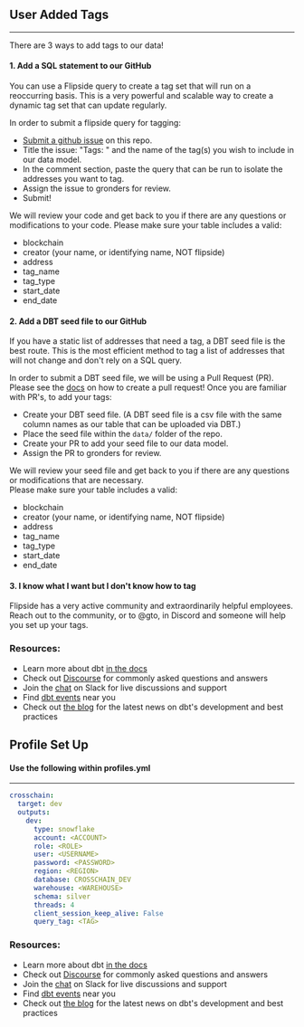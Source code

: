 ## User Added Tags
----
There are 3 ways to add tags to our data!

#### 1. Add a SQL statement to our GitHub

You can use a Flipside query to create a tag set that will run on a reoccurring basis. This is a very powerful and scalable way to create a dynamic tag set that can update regularly. 

In order to submit a flipside query for tagging:
  - [Submit a github issue](https://github.com/FlipsideCrypto/crosschain-models/issues/new) on this repo. 
  - Title the issue: "Tags: " and the name of the tag(s) you wish to include in our data model. 
  - In the comment section, paste the query that can be run to isolate the addresses you want to tag. 
  - Assign the issue to gronders for review.
  - Submit!

We will review your code and get back to you if there are any questions or modifications to your code. 
Please make sure your table includes a valid:
  - blockchain
  - creator (your name, or identifying name, NOT flipside)
  - address
  - tag_name
  - tag_type
  - start_date
  - end_date

#### 2. Add a DBT seed file to our GitHub

If you have a static list of addresses that need a tag, a DBT seed file is the best route. This is the most efficient method to tag a list of addresses that will not change and don't rely on a SQL query. 

In order to submit a DBT seed file, we will be using a Pull Request (PR). Please see the [docs](https://docs.github.com/en/pull-requests/collaborating-with-pull-requests/proposing-changes-to-your-work-with-pull-requests/creating-a-pull-request) on how to create a pull request!
Once you are familiar with PR's, to add your tags:
  - Create your DBT seed file. (A DBT seed file is a csv file with the same column names as our table that can be uploaded via DBT.) 
  - Place the seed file within the ```data/``` folder of the repo. 
  - Create your PR to add your seed file to our data model. 
  - Assign the PR to gronders for review.

We will review your seed file and get back to you if there are any questions or modifications that are necessary.  
Please make sure your table includes a valid:
  - blockchain
  - creator (your name, or identifying name, NOT flipside)
  - address
  - tag_name
  - tag_type
  - start_date
  - end_date

#### 3. I know what I want but I don't know how to tag

Flipside has a very active community and extraordinarily helpful employees. Reach out to the community, or to @gto, in Discord and someone will help you set up your tags. 

### Resources:
- Learn more about dbt [in the docs](https://docs.getdbt.com/docs/introduction)
- Check out [Discourse](https://discourse.getdbt.com/) for commonly asked questions and answers
- Join the [chat](https://community.getdbt.com/) on Slack for live discussions and support
- Find [dbt events](https://events.getdbt.com) near you
- Check out [the blog](https://blog.getdbt.com/) for the latest news on dbt's development and best practices
## Profile Set Up

#### Use the following within profiles.yml 
----

```yml
crosschain:
  target: dev
  outputs:
    dev:
      type: snowflake
      account: <ACCOUNT>
      role: <ROLE>
      user: <USERNAME>
      password: <PASSWORD>
      region: <REGION>
      database: CROSSCHAIN_DEV
      warehouse: <WAREHOUSE>
      schema: silver
      threads: 4
      client_session_keep_alive: False
      query_tag: <TAG>
```

### Resources:
- Learn more about dbt [in the docs](https://docs.getdbt.com/docs/introduction)
- Check out [Discourse](https://discourse.getdbt.com/) for commonly asked questions and answers
- Join the [chat](https://community.getdbt.com/) on Slack for live discussions and support
- Find [dbt events](https://events.getdbt.com) near you
- Check out [the blog](https://blog.getdbt.com/) for the latest news on dbt's development and best practices